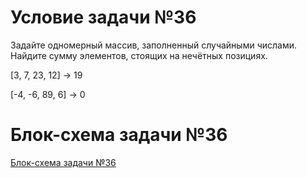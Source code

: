 # Условие задачи №36

Задайте одномерный массив, заполненный случайными числами. Найдите сумму элементов, стоящих на нечётных позициях.

[3, 7, 23, 12] -> 19

[-4, -6, 89, 6] -> 0

# Блок-схема задачи №36
[Блок-схема задачи №36](diagram.drawio.png)
